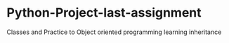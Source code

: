 # Python-Project-last-assignment
Classes and Practice to Object oriented programming learning inheritance
